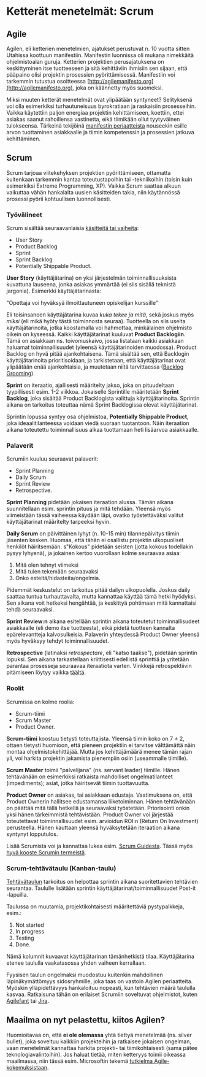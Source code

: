 # Ketterät menetelmät: Scrum

## Agile

Agilen, eli ketterien menetelmien, ajatukset perustuvat n. 10 vuotta sitten Utahissa koottuun manifestiin. Manifestin luonnissa oli mukana nimekkäitä ohjelmistoalan guruja. Ketterien projektien perusajatuksena on keskittyminen itse tuotteeseen ja sitä kehittäviin ihmisiin sen sijaan, että pääpaino olisi projektin prosessien pyörittämisessä. Manifestiin voi tarkemmin tutustua osoitteessa [http://agilemanifesto.org](http://agilemanifesto.org), joka on käännetty myös suomeksi.

Miksi muuten ketterät menetelmät ovat ylipäätään syntyneet? Selityksenä voi olla esimerkiksi turhautuneisuus byrokratiaan ja raskaisiin prosesseihin. Vaikka käytettiin paljon energiaa projektin kehittämiseen, koettiin, ettei asiakas saanut rahoillensa vastinetta, eikä tiimikään ollut tyytyväinen tulokseensa. Tärkeinä tekijöinä [manifestin periaatteista](http://agilemanifesto.org/iso/fi/principles.html) nouseekin esille arvon tuottaminen asiakkaalle ja tiimin kompetenssin ja prosessien jatkuva kehittäminen.

## Scrum

Scrum tarjoaa viitekehyksen projektien pyörittämiseen, ottamatta kuitenkaan tarkemmin kantaa toteutustapoihin tai -tekniikoihin (toisin kuin esimerkiksi Extreme Programming, XP). Vaikka Scrum saattaa alkuun vaikuttaa vähän hankalalta uusien käsitteiden takia, niin käytännössä prosessi pyörii kohtuullisen luonnollisesti.

### Työvälineet

Scrum sisältää seuraavanlaisia [käsitteitä tai vaiheita](http://upload.wikimedia.org/wikipedia/commons/5/58/Scrum_process.svg):

- User Story
- Product Backlog
- Sprint
- Sprint Backlog
- Potentially Shippable Product.

**User Story** (käyttäjätarina) on yksi järjestelmän toiminnallisuuksista kuvattuna lauseena, jonka asiakas ymmärtää (ei siis sisällä teknistä jargonia). Esimerkki käyttäjätarinasta:

"Opettaja voi hyväksyä ilmoittautuneen opiskelijan kurssille"

Eli toisinsanoen käyttäjätarina kuvaa _kuka tekee ja mitä_, sekä joskus myös _miksi_ (eli mikä hyöty tästä toiminnosta seuraa). Tuotteella on siis useita käyttäjätarinoita, jotka koostamalla voi hahmottaa, minkälainen ohjelmisto oikein on kyseessä. Kaikki käyttäjätarinat kuuluvat **Product Backlogiin**. Tämä on asiakkaan ns. toivomuskaivo, jossa listataan kaikki asiakkaan haluamat toiminnallisuudet (yleensä käyttäjätarinoiden muodossa). Product Backlog on hyvä pitää ajankohtaisena. Tämä sisältää sen, että Backlogin käyttäjätarinoita prioritisoidaan, ja tarkistetaan, että käyttäjätarinat ovat ylipäätään enää ajankohtaisia, ja muutetaan niitä tarvittaessa ([Backlog Grooming](http://www.agilejournal.com/articles/columns/column-articles/2647-grooming-the-product-backlog)).

**Sprint** on iteraatio, ajallisesti määritelty jakso, joka on pituudeltaan tyypillisesti esim. 1-2 viikkoa. Jokaiselle Sprintille määritetään **Sprint Backlog**, joka sisältää Product Backlogista valittuja käyttäjätarinoita. Sprintin aikana on tarkoitus toteuttaa nämä Sprint Backlogissa olevat käyttäjätarinat.

Sprintin lopussa syntyy osa ohjelmistoa, **Potentially Shippable Product**, joka ideaalitilanteessa voidaan viedä suoraan tuotantoon. Näin iteraation aikana toteutettu toiminnallisuus alkaa tuottamaan heti lisäarvoa asiakkaalle.

### Palaverit

Scrumiin kuuluu seuraavat palaverit:

- Sprint Planning
- Daily Scrum
- Sprint Review
- Retrospective.

**Sprint Planning** pidetään jokaisen iteraation alussa. Tämän aikana suunnitellaan esim. sprintin pituus ja mitä tehdään. Yleensä myös viimeistään tässä vaiheessa käydään läpi, ovatko työstettäväksi valitut käyttäjätarinat määritelty tarpeeksi hyvin. 

**Daily Scrum** on päivittäinen lyhyt (n. 10-15 min) tilannepäivitys tiimin jäsenten kesken. Huomaa, että tähän ei osallistu projektin ulkopuoliset henkilöt häiritsemään. s"Kokous" pidetään seisten (jotta kokous todellakin pysyy lyhyenä), ja jokainen kertoo vuorollaan kolme seuraavaa asiaa:

1. Mitä olen tehnyt viimeksi
2. Mitä tulen tekemään seuraavaksi
3. Onko esteitä/hidasteita/ongelmia.

Pidemmät keskustelut on tarkoitus pitää dailyn ulkopuolella.  Joskus daily saattaa tuntua turhauttavalta, mutta kannattaa käyttää tämä hetki hyödyksi. Sen aikana voit hetkeksi hengähtää, ja keskittyä pohtimaan mitä kannattaisi tehdä seuraavaksi.

**Sprint Review:n** aikana esitellään sprintin aikana toteutetut toiminnallisudeet asiakkaalle (eli demo itse tuotteesta), eikä pidetä tuotteen kannalta epärelevantteja kalvosulkeisia. Palaverin yhteydessä Product Owner yleensä myös hyväksyy tehdyt toiminnallisuudet.

**Retrospective** (latinaksi _retrospectare_, eli "katso taakse"), pidetään sprintin lopuksi. Sen aikana tarkastellaan kriittisesti edellistä sprinttiä ja yritetään parantaa prosesseja seuraavaa iteraatiota varten. Vinkkejä retrospektiivin pitämiseen löytyy vaikka [täältä](http://blog.scrumphony.com/2012/09/inject-purpose-into-retrospectives/).

### Roolit

Scrumissa on kolme roolia:

- Scrum-tiimi
- Scrum Master
- Product Owner.

**Scrum-tiimi** koostuu tietysti toteuttajista. Yleensä tiimin koko on 7 ± 2, ottaen tietysti huomioon, että pieneen projektiin ei tarvitse välttämättä näin montaa ohjelmistokehittäjää. Mutta jos kehittäjämäärä menee tämän rajan yli, voi harkita projektin jakamista pienempiin osiin (useammalle tiimille).

**Scrum Master** toimii "palvelijana" (ns. servant leader) tiimille. Hänen tehtävänään on esimerkiksi ratkaista mahdolliset ongelmatilanteet (impediments); asiat, jotka häiritsevät tiimin tuottavuutta. 

**Product Owner** on asiakas, tai asiakkaan edustaja. Vaatimuksena on, että Product Ownerin hallitsee edustamansa liiketoiminnan. Hänen tehtävänään on päättää mitä tällä hetkellä ja seuraavaksi työstetään. Priorisointi onkin yksi hänen tärkeimmistä tehtävistään. Product Owner voi järjestää toteutettavat toiminnallisuudet esim. arvioidun ROI:n (Return On Investment) perusteella. Hänen kauttaan yleensä hyväksytetään iteraation aikana syntynyt lopputulos.

Lisää Scrumista voi ja kannattaa lukea esim. [Scrum Guidesta](http://www.scribd.com/doc/44447453/Scrum-Guide-Fi). Tässä myös [hyvä kooste Scrumin termeistä](http://www.scrumalliance.org/articles/39-glossary-of-scrum-terms).

### Scrum-tehtävätaulu (Kanban-taulu)

[Tehtävätaulun](http://upload.wikimedia.org/wikipedia/commons/1/1b/Scrum_task_board.jpg) tarkoitus on helpottaa sprintin aikana suoritettavien tehtävien seurantaa. Taululle lisätään sprintin käyttäjätarinat/toiminnallisuudet Post-it -lapuilla. 

Taulussa on muutamia, projektikohtaisesti määritettäviä pystypalkkeja, esim.:

1. Not started
2. In progress
3. Testing
4. Done.

Nämä kolumnit kuvaavat käyttäjätarinan tämänhetkistä tilaa. Käyttäjätarina etenee taululla vaakatasossa yhden vaiheen kerrallaan.  

Fyysisen taulun ongelmaksi muodostuu kuitenkin mahdollinen läpinäkymättömyys sidosryhmille, joka taas on vastoin Agilen periaatteita. Myöskin ylläpidettävyys hankaloituu nopeasti, kun tehtävien määrä taululla kasvaa. Ratkaisuna tähän on erilaiset Scrumiin soveltuvat ohjelmistot, kuten [Agilefant](http://www.agilefant.org) tai [Jira](http://www.atlassian.com/software/jira/overview).

## Maailma on nyt pelastettu, kiitos Agilen?

Huomioitavaa on, että **ei ole olemassa** yhtä tiettyä menetelmää (ns. silver bullet), joka soveltuu kaikkiin projekteihin ja ratkaisee jokaisen ongelman, vaan menetelmät kannattaa harkita projekti- tai tiimikohtaisesti (sama pätee teknologiavalintoihin). Jos haluat tietää, miten ketteryys toimii oikeassa maailmassa, niin tässä esim. Microsoftin tekemä [tutkielma Agile-kokemuksistaan](http://research.microsoft.com/pubs/56015/agiledevatms-esem07.pdf).

